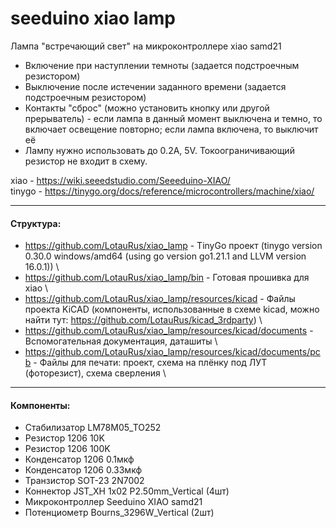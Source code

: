 # seeduino xiao lamp
Лампа "встречающий свет" на микроконтроллере xiao samd21
* Включение при наступлении темноты (задается подстроечным резистором)
* Выключение после истечении заданного времени (задается подстроечным резистором)
* Контакты "сброс" (можно установить кнопку или другой прерыватель) - если лампа в данный момент выключена и темно, то включает освещение повторно; если лампа включена, то выключит её 
* Лампу нужно использовать до 0.2A, 5V. Токоограничивающий резистор не входит в схему.

xiao - https://wiki.seeedstudio.com/Seeeduino-XIAO/ \
tinygo - https://tinygo.org/docs/reference/microcontrollers/machine/xiao/

---
#### Структура: ####
 * https://github.com/LotauRus/xiao_lamp - TinyGo проект (tinygo version 0.30.0 windows/amd64 (using go version go1.21.1 and LLVM version 16.0.1)) \
 * https://github.com/LotauRus/xiao_lamp/bin - Готовая прошивка для xiao  \
 * https://github.com/LotauRus/xiao_lamp/resources/kicad - Файлы проекта KiCAD (компоненты, использованные в схеме kicad, можно найти тут: https://github.com/LotauRus/kicad_3rdparty) \
 * https://github.com/LotauRus/xiao_lamp/resources/kicad/documents - Вспомогательная документация, даташиты \
 * https://github.com/LotauRus/xiao_lamp/resources/kicad/documents/pcb - Файлы для печати: проект, схема на плёнку под ЛУТ (фоторезист), схема сверления \
---
#### Компоненты: ####
 * Стабилизатор LM78M05_TO252
 * Резистор 1206 10K
 * Резистор 1206 100K
 * Конденсатор 1206 0.1мкф
 * Конденсатор 1206 0.33мкф
 * Транзистор SOT-23 2N7002
 * Коннектор JST_XH 1x02 P2.50mm_Vertical (4шт)
 * Микроконтроллер Seeduino XIAO samd21
 * Потенциометр Bourns_3296W_Vertical (2шт)